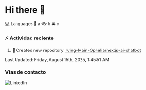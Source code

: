 # Hi there 👋

:computer: Languages
:pencil: a
:eyeglasses: b
:oncoming_automobile: c

### :zap: Actividad reciente
<!--RECENT_ACTIVITY:start-->
1. 📔 Created new repository [Irving-Main-Ophelia/nextjs-ai-chatbot](https://github.com/Irving-Main-Ophelia/nextjs-ai-chatbot)<br>
<!--RECENT_ACTIVITY:end-->
<!--RECENT_ACTIVITY:last_update-->
Last Updated: Friday, August 15th, 2025, 1:45:51 AM
<!--RECENT_ACTIVITY:last_update_end-->

### Vías de contacto

![LinkedIn](https://www.linkedin.com/in/irving-hernández-226846205/)
